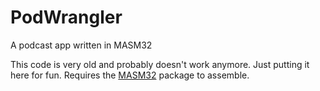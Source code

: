 # PodWrangler
A podcast app written in MASM32

This code is very old and probably doesn't work anymore.  Just putting it here for fun.  Requires the [MASM32](http://masm32.com/) package to assemble.
